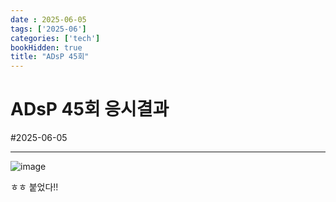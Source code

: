 ```yaml
---
date : 2025-06-05
tags: ['2025-06']
categories: ['tech']
bookHidden: true
title: "ADsP 45회"
---
```


# ADsP 45회 응시결과

#2025-06-05

---

![image](https://github.com/user-attachments/assets/e55320a8-12f1-4883-8214-1794f55f830f)

ㅎㅎ 붙었다!!
